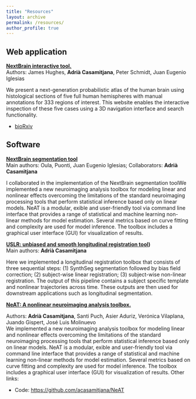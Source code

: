 ```yaml
---
title: "Resources"
layout: archive
permalink: /resources/
author_profile: true
---
```



## Web application
<b>[NextBrain interactive tool.](https://github-pages.ucl.ac.uk/NextBrain/#/home) </b><br/>
Authors: James Hughes, <b>Adrià Casamitjana</b>, Peter Schmidt, Juan Eugenio Iglesias <br/>

We present a next-generation probabilistic atlas of the human brain using histological sections of five full human hemispheres with manual annotations for 333 regions of interest. This website enables the interactive inspection of these five cases using a  3D navigation interface  and search functionality. 

* [bioRxiv](https://www.biorxiv.org/content/10.1101/2024.02.05.579016v1)


## Software
<b>[NextBrain segmentation tool](https://surfer.nmr.mgh.harvard.edu/fswiki/HistoAtlasSegmentation) </b><br/>
Main authors: Oula, Puonti, Juan Eugenio Iglesias; Collaborators: <b>Adrià Casamitjana</b> <br/>

I collaborated in the implementation of the NextBrain segmentation toolWe implemented a new neuroimaging analysis toolbox for modeling linear and nonlinear effects overcoming the limitations of the standard neuroimaging processing tools that perform statistical inference based only on linear models. NeAT is a modular,  exible and user-friendly tool via command line interface that provides a range of statistical and machine learning non-linear methods for model estimation. Several metrics based on curve fitting and complexity are used for model inference. The toolbox includes a graphical user interface (GUI) for visualization of results.

<b>[USLR: unbiased and smooth longitudinal registration tool](https://github.com/acasamitjana/USLR)) </b><br/>
Main authors: <b>Adrià Casamitjana</b> <br/>

Here we implemented a longitudinal registration toolbox that consists of three sequential steps: (1) SynthSeg segmentation followed by bias field correction; (2) subject-wise linear registration; (3) subject-wise non-linear registration. The output of this pipeline contains a subject specific template and nonlinear trajectories across time. These outputs are then used for downstream applications such as longitudinal segmentation.

<b>[NeAT: A nonlinear neuroimaging analysis toolbox.](https://imatge-upc.github.io/neat-tool/)</b><br/>

Authors: <b>Adrià Casamitjana</b>, Santi Puch, Asier Aduriz, Verónica Vilaplana, Juando Gispert, José Luis Molinuevo<br/>
We implemented a new neuroimaging analysis toolbox for modeling linear and nonlinear effects overcoming the limitations of the standard neuroimaging processing tools that perform statistical inference based only on linear models. NeAT is a modular,  exible and user-friendly tool via command line interface that provides a range of statistical and machine learning non-linear methods for model estimation. Several metrics based on curve fitting and complexity are used for model inference. The toolbox includes a graphical user interface (GUI) for visualization of results.
Other links:
 * Code: https://github.com/acasamitjana/NeAT


